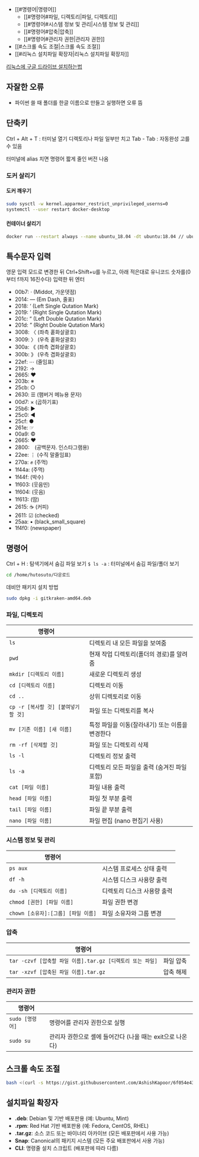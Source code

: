 - [[#명령어|명령어]]
	- [[#명령어#파일, 디렉토리|파일, 디렉토리]]
	- [[#명령어#시스템 정보 및 관리|시스템 정보 및 관리]]
	- [[#명령어#압축|압축]]
	- [[#명령어#관리자 권한|관리자 권한]]
- [[#스크롤 속도 조절|스크롤 속도 조절]]
- [[#리눅스 설치파일 확장자|리눅스 설치파일 확장자]]

[리눅스에 구글 드라이브 설치하는법](https://bigbigpark.github.io/install/install-google-drive/)

## 자잘한 오류

-  파이썬 쓸 때 폴더를 한글 이름으로 만들고 실행하면 오류 뜸

## 단축키

Ctrl + Alt + T : 터미널 열기
디렉토리나 파일 일부만 치고 Tab - Tab : 자동완성 고를 수 있음

터미널에 alias 치면 명령어 짧게 줄인 버전 나옴

### 도커 살리기

#### 도커 깨우기

```sh
sudo sysctl -w kernel.apparmor_restrict_unprivileged_userns=0
systemctl --user restart docker-desktop
```

#### 컨테이너 살리기

```sh
docker run --restart always --name ubuntu_18.04 -dt ubuntu:18.04 // ubuntu 설치
```


## 특수문자 입력

영문 입력 모드로 변경한 뒤 Ctrl+Shift+u를 누르고, 
아래 적은대로 유니코드 숫자를(0부터 f까지 16진수다) 입력한 뒤 엔터

- 00b7: · (Middot, 가운뎃점)
- 2014: — (Em Dash, 줄표)
- 2018: ‘ (Left Single Qutation Mark)
- 2019: ’ (Right Single Qutation Mark)
- 201c: “ (Left Double Qutation Mark)
- 201d: ” (Right Double Qutation Mark)
- 3008: 〈 (좌측 홑화살괄호)
- 3009: 〉 (우측 홑화살괄호)
- 300a: 《 (좌측 겹화살괄호)
- 300b: 》 (우측 겹화살괄호)
- 22ef: ⋯ (줄임표)
- 2192: →
- 2665: ♥
- 203b: ※
- 25cb: ○
- 2630: ☰ (햄버거 메뉴용 문자)
- 00d7: × (곱하기표)
- 25b6: ▶
- 25c0: ◀
- 25cf: ●
- 261e: ☞
- 00a9: ©
- 2665: ♥
- 2800: ⠀(공백문자. 인스타그램용)
- 22ee: ⋮ (수직 말줄임표)
- 270a: ✊ (주먹)
- 1f44a: (주먹)
- 1f44f: (박수)
- 1f603: (웃음띤)
- 1f604: (웃음)
- 1f613: (땀)
- 2615: ☕ (커피)
- 2611: ☑ (checked)
- 25aa: ▪ (black_small_square)
- 1f4f0: (newspaper)

## 명령어

Ctrl + H : 탐색기에서 숨김 파일 보기
`$ ls -a` : 터미널에서 숨김 파일/폴더 보기

```bash
cd /home/hutosuto/다운로드
```

데비안 패키지 설치 방법
```bash
sudo dpkg -i gitkraken-amd64.deb
```

### 파일, 디렉토리

| **명령어**                    |                             |
| -------------------------- | --------------------------- |
| `ls`                       | 디렉토리 내 모든 파일을 보여줌           |
| `pwd`                      | 현재 작업 디렉토리(폴더의 경로)를 알려줌     |
| `mkdir [디렉토리 이름]`          | 새로운 디렉토리 생성                 |
| `cd [디렉토리 이름]`             | 디렉토리 이동                     |
| `cd ..`                    | 상위 디렉토리로 이동                 |
| `cp -r [복사할 것] [붙여넣기 할 것]` | 파일 또는 디렉토리를 복사              |
| `mv [기존 이름] [새 이름]`        | 특정 파일을 이동(잘라내기) 또는 이름을 변경한다 |
| `rm -rf [삭제할 것]`           | 파일 또는 디렉토리 삭제               |
| `ls -l`                    | 디렉토리 정보 출력                  |
| `ls -a`                    | 디렉토리 모든 파일을 출력 (숨겨진 파일 포함)  |
| `cat [파일 이름]`              | 파일 내용 출력                    |
| `head [파일 이름]`             | 파일 첫 부분 출력                  |
| `tail [파일 이름]`             | 파일 끝 부분 출력                  |
| `nano [파일 이름]`             | 파일 편집 (nano 편집기 사용)         |
### 시스템 정보 및 관리

| **명령어**                    |                 |
| -------------------------- | --------------- |
| `ps aux`                   | 시스템 프로세스 상태 출력  |
| `df -h`                    | 시스템 디스크 사용량 출력  |
| `du -sh [디렉토리 이름]`         | 디렉토리 디스크 사용량 출력 |
| `chmod [권한] [파일 이름]`       | 파일 권한 변경        |
| `chown [소유자]:[그룹] [파일 이름]` | 파일 소유자와 그룹 변경   |
### 압축

| **명령어**                                     |       |
| ------------------------------------------- | ----- |
| `tar -czvf [압축할 파일 이름].tar.gz [디렉토리 또는 파일]` | 파일 압축 |
| `tar -xzvf [압축된 파일 이름].tar.gz`              | 압축 해제 |
### 관리자 권한

| **명령어**      |                                     |
| ------------ | ----------------------------------- |
| `sudo [명령어]` | 명령어를 관리자 권한으로 실행                    |
| `sudo su`    | 관리자 권한으로 셸에 들어간다 (나올 때는 exit으로 나온다) |


## 스크롤 속도 조절

```bash
bash <(curl -s https://gist.githubusercontent.com/AshishKapoor/6f054e43578659b4525c47bf279099ba/raw/0b2ad8b67f02ebb01d99294b0ecb6feacc078f67/mousewheel.sh)
```

## 설치파일 확장자

- **.deb**: Debian 및 기반 배포판용 (예: Ubuntu, Mint)
- **.rpm**: Red Hat 기반 배포판용 (예: Fedora, CentOS, RHEL)
- **.tar.gz**: 소스 코드 또는 바이너리 아카이브 (모든 배포판에서 사용 가능)
- **Snap**: Canonical의 패키지 시스템 (모든 주요 배포판에서 사용 가능)
- **CLI**: 명령줄 설치 스크립트 (배포판에 따라 다름)